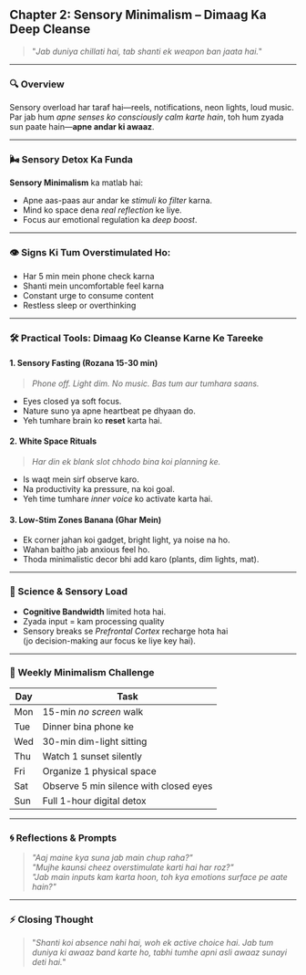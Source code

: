 ## **Chapter 2: Sensory Minimalism – Dimaag Ka Deep Cleanse**  
> "*Jab duniya chillati hai, tab shanti ek weapon ban jaata hai.*"

---

### **🔍 Overview**  
Sensory overload har taraf hai—reels, notifications, neon lights, loud music.  
Par jab hum *apne senses ko consciously calm karte hain*, toh hum zyada sun paate hain—**apne andar ki awaaz**.

---

### **🌬️ Sensory Detox Ka Funda**

**Sensory Minimalism** ka matlab hai:
- Apne aas-paas aur andar ke *stimuli ko filter* karna.
- Mind ko space dena *real reflection* ke liye.
- Focus aur emotional regulation ka *deep boost*.

---

### **👁️ Signs Ki Tum Overstimulated Ho:**
- Har 5 min mein phone check karna  
- Shanti mein uncomfortable feel karna  
- Constant urge to consume content  
- Restless sleep or overthinking

---

### **🛠️ Practical Tools: Dimaag Ko Cleanse Karne Ke Tareeke**

#### 1. **Sensory Fasting (Rozana 15-30 min)**  
> *Phone off. Light dim. No music. Bas tum aur tumhara saans.*  
- Eyes closed ya soft focus.  
- Nature suno ya apne heartbeat pe dhyaan do.  
- Yeh tumhare brain ko **reset** karta hai.

#### 2. **White Space Rituals**  
> *Har din ek blank slot chhodo bina koi planning ke.*  
- Is waqt mein sirf observe karo.  
- Na productivity ka pressure, na koi goal.  
- Yeh time tumhare *inner voice* ko activate karta hai.

#### 3. **Low-Stim Zones Banana (Ghar Mein)**  
- Ek corner jahan koi gadget, bright light, ya noise na ho.  
- Wahan baitho jab anxious feel ho.  
- Thoda minimalistic decor bhi add karo (plants, dim lights, mat).

---

### **🧠 Science & Sensory Load**

- **Cognitive Bandwidth** limited hota hai.  
- Zyada input = kam processing quality  
- Sensory breaks se *Prefrontal Cortex* recharge hota hai  
  (jo decision-making aur focus ke liye key hai).

---

### **📅 Weekly Minimalism Challenge**

| Day | Task |
|-----|------|
| Mon | 15-min *no screen* walk |
| Tue | Dinner bina phone ke |
| Wed | 30-min dim-light sitting |
| Thu | Watch 1 sunset silently |
| Fri | Organize 1 physical space |
| Sat | Observe 5 min silence with closed eyes |
| Sun | Full 1-hour digital detox |

---

### **🌀 Reflections & Prompts**

> *"Aaj maine kya suna jab main chup raha?"*  
> *"Mujhe kaunsi cheez overstimulate karti hai har roz?"*  
> *"Jab main inputs kam karta hoon, toh kya emotions surface pe aate hain?"*

---

### **⚡ Closing Thought**

> "*Shanti koi absence nahi hai, woh ek active choice hai. Jab tum duniya ki awaaz band karte ho, tabhi tumhe apni asli awaaz sunayi deti hai.*"
